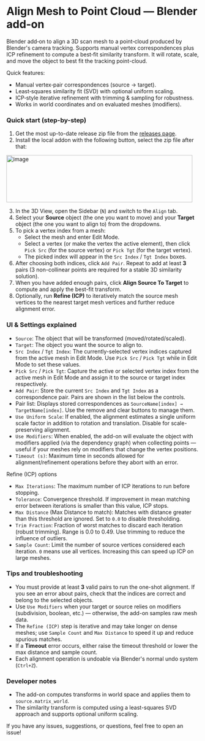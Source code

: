# Align Mesh to Point Cloud — Blender add‑on

Blender add‑on to align a 3D scan mesh to a point‑cloud produced by
Blender's camera tracking. Supports manual vertex correspondences plus
ICP refinement to compute a best‑fit similarity transform. It will rotate, scale, and move the object to best fit the tracking point-cloud.

Quick features:
- Manual vertex‑pair correspondences (source → target).
- Least‑squares similarity fit (SVD) with optional uniform scaling.
- ICP‑style iterative refinement with trimming & sampling for robustness.
- Works in world coordinates and on evaluated meshes (modifiers).

### Quick start (step-by-step)
1. Get the most up-to-date release zip file from the [releases page](https://github.com/DarkEden-coding/Align-3d-Scan-Blender/releases/latest).
2. Install the local addon with the following button, select the zip file after that:
<img width="486" height="123" alt="image" src="https://github.com/user-attachments/assets/13e380ed-29c5-47fa-b9b8-dd4622a2d134" />

3. In the 3D View, open the Sidebar (`N`) and switch to the `Align` tab.
4. Select your **Source** object (the one you want to move) and your **Target** object (the one you want to align to) from the dropdowns.
5. To pick a vertex index from a mesh:
   - Select the mesh and enter Edit Mode.
   - Select a vertex (or make the vertex the active element), then click `Pick Src` (for the source vertex) or `Pick Tgt` (for the target vertex).
   - The picked index will appear in the `Src Index` / `Tgt Index` boxes.
6. After choosing both indices, click `Add Pair`. Repeat to add at least **3** pairs (3 non-collinear points are required for a stable 3D similarity solution).
7. When you have added enough pairs, click **Align Source To Target** to compute and apply the best-fit transform.
8. Optionally, run **Refine (ICP)** to iteratively match the source mesh vertices to the nearest target mesh vertices and further reduce alignment error.

### UI & Settings explained
- `Source`: The object that will be transformed (moved/rotated/scaled).
- `Target`: The object you want the source to align to.
- `Src Index` / `Tgt Index`: The currently-selected vertex indices captured from the active mesh in Edit Mode. Use `Pick Src` / `Pick Tgt` while in Edit Mode to set these values.
- `Pick Src` / `Pick Tgt`: Capture the active or selected vertex index from the active mesh in Edit Mode and assign it to the source or target index respectively.
- `Add Pair`: Store the current `Src Index` and `Tgt Index` as a correspondence pair. Pairs are shown in the list below the controls.
- Pair list: Displays stored correspondences as `SourceName[index] → TargetName[index]`. Use the remove and clear buttons to manage them.
- `Use Uniform Scale`: If enabled, the alignment estimates a single uniform scale factor in addition to rotation and translation. Disable for scale-preserving alignment.
- `Use Modifiers`: When enabled, the add-on will evaluate the object with modifiers applied (via the dependency graph) when collecting points — useful if your meshes rely on modifiers that change the vertex positions.
- `Timeout (s)`: Maximum time in seconds allowed for alignment/refinement operations before they abort with an error.

Refine (ICP) options
- `Max Iterations`: The maximum number of ICP iterations to run before stopping.
- `Tolerance`: Convergence threshold. If improvement in mean matching error between iterations is smaller than this value, ICP stops.
- `Max Distance` (Max Distance to match): Matches with distance greater than this threshold are ignored. Set to `0.0` to disable thresholding.
- `Trim Fraction`: Fraction of worst matches to discard each iteration (robust trimming). Range is 0.0 to 0.49. Use trimming to reduce the influence of outliers.
- `Sample Count`: Limit the number of source vertices considered each iteration. `0` means use all vertices. Increasing this can speed up ICP on large meshes.

### Tips and troubleshooting
- You must provide at least **3** valid pairs to run the one-shot alignment. If you see an error about pairs, check that the indices are correct and belong to the selected objects.
- Use `Use Modifiers` when your target or source relies on modifiers (subdivision, boolean, etc.) — otherwise, the add-on samples raw mesh data.
- The `Refine (ICP)` step is iterative and may take longer on dense meshes; use `Sample Count` and `Max Distance` to speed it up and reduce spurious matches.
- If a **Timeout** error occurs, either raise the timeout threshold or lower the max distance and sample count.
- Each alignment operation is undoable via Blender's normal undo system (`Ctrl+Z`).

### Developer notes
- The add-on computes transforms in world space and applies them to `source.matrix_world`.
- The similarity transform is computed using a least-squares SVD approach and supports optional uniform scaling.

If you have any issues, suggestions, or questions, feel free to open an issue!
